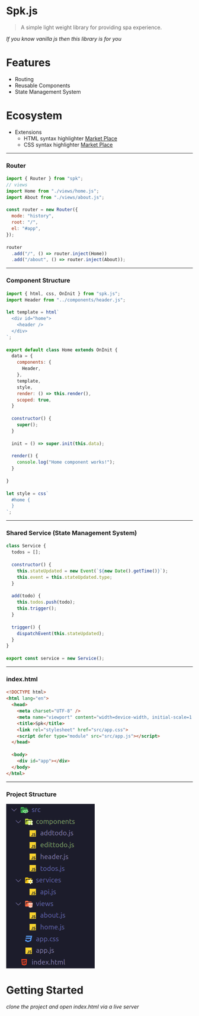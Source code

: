 # Spk.js
> A simple light weight library for providing spa experience.

*If you know vanilla js then this library is for you*

# Features
* Routing
* Reusable Components
* State Management System

# Ecosystem
* Extensions
  * HTML syntax highlighter [Market Place](https://marketplace.visualstudio.com/items?itemName=Tobermory.es6-string-html)
  * CSS syntax highlighter [Market Place](https://marketplace.visualstudio.com/items?itemName=jpoissonnier.vscode-styled-components)

---

### Router
```javascript
import { Router } from "spk";
// views
import Home from "./views/home.js";
import About from "./views/about.js";

const router = new Router({
  mode: "history",
  root: "/",
  el: "#app",
});

router
  .add("/", () => router.inject(Home))
  .add("/about", () => router.inject(About));
```

---

### Component Structure
```javascript
import { html, css, OnInit } from "spk.js";
import Header from "../components/header.js";

let template = html`
  <div id="home">
    <header />
  </div>
`;

export default class Home extends OnInit {
  data = {
    components: {
      Header,
    },
    template,
    style,
    render: () => this.render(),
    scoped: true,
  }

  constructor() {
    super();
  }

  init = () => super.init(this.data);

  render() {
    console.log("Home component works!");
  }

}

let style = css`
  #home {
  }
`;

```

---

### Shared Service (State Management System)
```javascript
class Service {
  todos = [];

  constructor() {
    this.stateUpdated = new Event(`${new Date().getTime()}`);
    this.event = this.stateUpdated.type;
  }

  add(todo) {
    this.todos.push(todo);
    this.trigger();
  }

  trigger() {
    dispatchEvent(this.stateUpdated);
  }
}

export const service = new Service();
```

---
### index.html 

```html
<!DOCTYPE html>
<html lang="en">
  <head>
    <meta charset="UTF-8" />
    <meta name="viewport" content="width=device-width, initial-scale=1.0" />
    <title>Spk</title>
    <link rel="stylesheet" href="src/app.css">
    <script defer type="module" src="src/app.js"></script>
  </head>

  <body>
    <div id="app"></div>
  </body>
</html>
```

---

### Project Structure
![project sctrucure](./structure.png)


# Getting Started
*clone the project and open index.html via a live server*